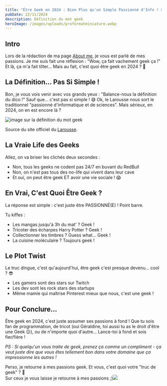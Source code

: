 ```yaml
---
title: "Être Geek en 2024 : Bien Plus qu'un Simple Passionné d'Info ! 🤓"
pubDate: 22/11/2024
description: Définition du mot geek
heroImage: /images/uploads/proformatminiature.webp
---
```

## Intro

Lors de la rédaction de ma page [About me](https://tclod.netlify.app/about/)[](https://tclod.netlify.app/about/), je vous est parlé de mes passions. Je me suis fait une réflexion : "Wow, ça fait vachement geek ça !" Et là, ça m'a fait tilter... Mais au fait, c'est quoi être geek en 2024 ? 🤔

## La Définition... Pas Si Simple !

Bon, je vous vois venir avec vos grands yeux : "Balance-nous la définition du dico !" Sauf que... c'est pas si simple ! 😅
Ok, le Larousse nous sort le traditionnel "passionné d'informatique et de sciences". Mais sérieux, en 2024, on en est encore là ? 

![image sur la définition du mot geek](/images/uploads/screenshot-2024-11-22-130417.png)

Source du site officiel du [Larousse](https://www.larousse.fr/dictionnaires/francais/geek/10910404).


## La Vraie Life des Geeks

Allez, on va briser les clichés deux secondes :
- Non, tous les geeks ne codent pas 24/7 en buvant du RedBull
- Non, on n'est pas tous des no-life qui vivent dans leur cave
- Et oui, on peut être geek ET avoir une vie sociale ! 😱

## En Vrai, C'est Quoi Être Geek ?

La réponse est simple : c'est juste être PASSIONNÉ(E) ! Point barre. 

Tu kiffes :
- Les mangas jusqu'à 3h du mat' ? Geek !
- Tricoter des écharpes Harry Potter ? Geek !
- Collectionner les timbres ? Guess what... Geek !
- La cuisine moléculaire ? Toujours geek !

## Le Plot Twist

Le truc dingue, c'est qu'aujourd'hui, être geek c'est presque devenu... cool ? 😎 
- Les gamers sont des stars sur Twitch
- Les dev sont les rock stars des startups
- Même mamie qui maîtrise Pinterest mieux que nous, c'est une geek !

## Pour Conclure...

Être geek en 2024, c'est juste assumer ses passions à fond ! Que tu sois fan de programmation, de tricot (oui Géraldine, toi aussi tu as le droit d'être une Geek 😉), ou de n'importe quoi d'autre... Lance-toi à fond et sois fier/fière !

*PS : Si quelqu'un vous traite de geek, prenez ça comme un compliment - ça veut juste dire que vous êtes tellement bon dans votre domaine que ça impressionne les autres !*

Perso, je retourne à mes passions geek. Et vous, c'est quoi votre "truc de geek" ? 🤪
\
Sur ceux je vous laisse je retourne à mes passions ;)![](https://i.giphy.com/media/v1.Y2lkPTc5MGI3NjExeWE1dTdhOGJwbWhlMXB5bTBwM2l0enc2NzJrYW1lZDIxOXB2YmsxciZlcD12MV9pbnRlcm5hbF9naWZfYnlfaWQmY3Q9Zw/llKJGxQ1ESmac/giphy.gif)
